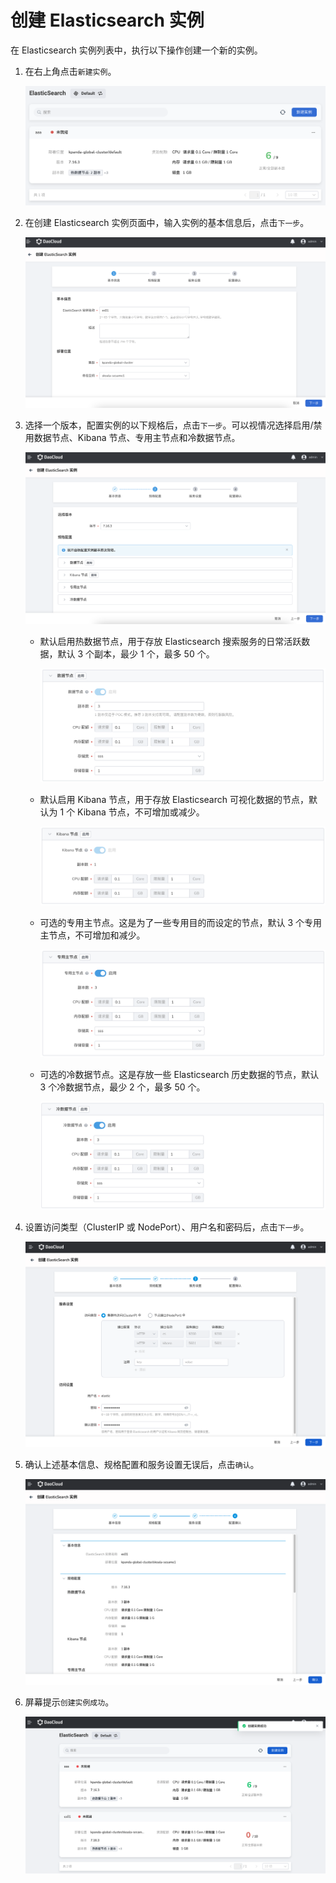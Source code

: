 # 创建 Elasticsearch 实例

在 Elasticsearch 实例列表中，执行以下操作创建一个新的实例。

1. 在右上角点击`新建实例`。

    ![新建实例](../images/create01.png)

2. 在创建 Elasticsearch 实例页面中，输入实例的基本信息后，点击`下一步`。

    ![基本信息](../images/create02.png)

3. 选择一个版本，配置实例的以下规格后，点击`下一步`。可以视情况选择启用/禁用数据节点、Kibana 节点、专用主节点和冷数据节点。

    ![规格配置](../images/create03.png)
  
    - 默认启用热数据节点，用于存放 Elasticsearch 搜索服务的日常活跃数据，默认 3 个副本，最少 1 个，最多 50 个。

        ![热数据节点](../images/create03-1.png)

    - 默认启用 Kibana 节点，用于存放 Elasticsearch 可视化数据的节点，默认为 1 个 Kibana 节点，不可增加或减少。

        ![Kibana 节点](../images/create03-2.png)

    - 可选的专用主节点。这是为了一些专用目的而设定的节点，默认 3 个专用主节点，不可增加和减少。

        ![专用主节点](../images/create03-3.png)

    - 可选的冷数据节点。这是存放一些 Elasticsearch 历史数据的节点，默认 3 个冷数据节点，最少 2 个，最多 50 个。

        ![冷数据节点](../images/create03-4.png)

4. 设置访问类型（ClusterIP 或 NodePort）、用户名和密码后，点击`下一步`。

    ![服务设置](../images/create04.png)

5. 确认上述基本信息、规格配置和服务设置无误后，点击`确认`。

    ![配置确认](../images/create05.png)

6. 屏幕提示`创建实例成功`。

    ![创建成功](../images/create06.png)
